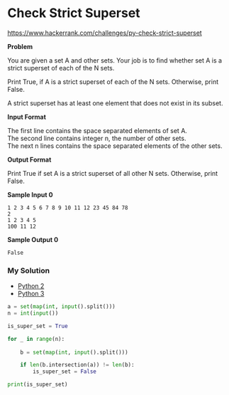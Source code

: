 # Check Strict Superset

https://www.hackerrank.com/challenges/py-check-strict-superset

**Problem**

You are given a set A and other sets.
Your job is to find whether set A is a strict superset of each of the N sets.

Print True, if A is a strict superset of each of the N sets. Otherwise, print False.  

A strict superset has at least one element that does not exist in its subset. 

**Input Format**

The first line contains the space separated elements of set A.  
The second line contains integer n, the number of other sets.  
The next n lines contains the space separated elements of the other sets. 

**Output Format**

Print True if set A is a strict superset of all other N sets. Otherwise, print False.

**Sample Input 0**

```
1 2 3 4 5 6 7 8 9 10 11 12 23 45 84 78
2
1 2 3 4 5
100 11 12
```

**Sample Output 0**

```
False
```

### My Solution

- [Python 2](python2.py)
- [Python 3](python3.py)
```python
a = set(map(int, input().split()))
n = int(input())

is_super_set = True

for _ in range(n):
        
    b = set(map(int, input().split()))

    if len(b.intersection(a)) != len(b):
        is_super_set = False

print(is_super_set)
````